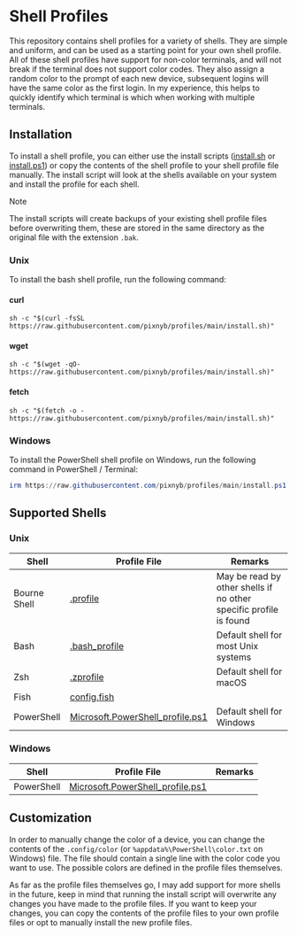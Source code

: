 # Shell Profiles

This repository contains shell profiles for a variety of shells. They are simple and uniform, and can be used as a starting point for your own shell profile.
All of these shell profiles have support for non-color terminals, and will not break if the terminal does not support color codes. They also assign a random color to the prompt of each new device, subsequent logins will have the same color as the first login. In my experience, this helps to quickly identify which terminal is which when working with multiple terminals.

## Installation

To install a shell profile, you can either use the install scripts ([install.sh](install.sh) or [install.ps1](install.ps1)) or copy the contents of the shell profile to your shell profile file manually. The install script will look at the shells available on your system and install the profile for each shell.

> [!NOTE]
> The install scripts will create backups of your existing shell profile files before overwriting them, these are stored in the same directory as the original file with the extension `.bak`.

### Unix

To install the bash shell profile, run the following command:

#### curl

```shell
sh -c "$(curl -fsSL https://raw.githubusercontent.com/pixnyb/profiles/main/install.sh)"
```

#### wget

```shell
sh -c "$(wget -qO- https://raw.githubusercontent.com/pixnyb/profiles/main/install.sh)"
```

#### fetch

```shell
sh -c "$(fetch -o - https://raw.githubusercontent.com/pixnyb/profiles/main/install.sh)"
```

### Windows

To install the PowerShell shell profile on Windows, run the following command in PowerShell / Terminal:

```powershell
irm https://raw.githubusercontent.com/pixnyb/profiles/main/install.ps1 | iex
```

## Supported Shells

### Unix

| Shell        | Profile File                                                         | Remarks                                                           |
| ------------ | -------------------------------------------------------------------- | ----------------------------------------------------------------- |
| Bourne Shell | [.profile](.profile)                                                 | May be read by other shells if no other specific profile is found |
| Bash         | [.bash_profile](.bash_profile)                                       | Default shell for most Unix systems                               |
| Zsh          | [.zprofile](.zprofile)                                               | Default shell for macOS                                           |
| Fish         | [config.fish](config.fish)                                           |                                                                   |
| PowerShell   | [Microsoft.PowerShell_profile.ps1](Microsoft.PowerShell_profile.ps1) | Default shell for Windows                                         |

### Windows

| Shell      | Profile File                                                         | Remarks |
| ---------- | -------------------------------------------------------------------- | ------- |
| PowerShell | [Microsoft.PowerShell_profile.ps1](Microsoft.PowerShell_profile.ps1) |         |

## Customization

In order to manually change the color of a device, you can change the contents of the `.config/color` (or `%appdata%\PowerShell\color.txt` on Windows) file. The file should contain a single line with the color code you want to use. The possible colors are defined in the profile files themselves.

As far as the profile files themselves go, I may add support for more shells in the future, keep in mind that running the install script will overwrite any changes you have made to the profile files. If you want to keep your changes, you can copy the contents of the profile files to your own profile files or opt to manually install the new profile files.
